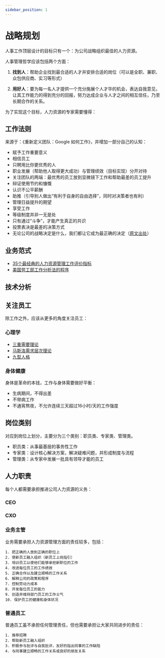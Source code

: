 ```yaml
---
sidebar_position: 1
---
```


# 战略规划

人事工作顶层设计的目标只有一个：为公司战略组织最佳的人力资源。

人事管理哲学应该包括两个方面：

1. **找到人**：帮助企业找到最合适的人才并安排合适的岗位（可以是全职、兼职、众包供应商、实习等形式）

2. **用好人**：要为每一名人才提供一个充分施展个人才华的机会，表达自我意见，让其工作能力的得到充分的回报，努力达成企业与人才之间的相互信任，乃至长期合作的关系。

为了实现这个目标，人力资源的专家需要懂得：  


## 工作法则

来源于：《重新定义团队：Google 如何工作》，并增加一部分自己的认知：

* 赋予工作重要意义
* 相信员工
* 只聘用比你更优秀的人
* 职业发展（帮助他人取得更大成功）与管理绩效（目标实现）分开对待
* 关注团队的两端：最优秀的员工放到显微镜下工作和帮助最差的员工提升
* 辩证使用节约和慷慨
* 认识不公平薪酬
* 助推（引导别人做出“有利于自身的自由选择”，同时对决策者也有利）
* 管理日益提升的期望
* 享受工作
* 等级制度并非一无是处
* 只有通过“斗争”，才能产生真正的共识
* 投票表决是最差的决策方式
* 无论公司的战略决定是什么，我们都让它成为最正确的决定（[原文出处](https://k.sina.cn/article_1577794853_5e0b3d25019015wtm.html)）

## 业务范式

* [35个最经典的人力资源管理工作评价指标](https://zhuanlan.zhihu.com/p/140812618)
* [美国劳工部工作分析法的程序](https://wiki.mbalib.com/wiki/美国劳工部工作分析法)  

## 技术分析

## 关注员工

除工作之外，应该从更多的角度关注员工：  

### 心理学

* [三重需要理论](https://baike.baidu.com/item/三重需要理论/19134650)
* [马斯洛需求层次理论](https://baike.baidu.com/item/马斯洛需求层次理论/11036498)
* [九型人格](https://baike.baidu.com/item/九型人格/9222652)

### 身体健康

身体是革命的本钱，工作与身体需要做好平衡：  

* 生病期间，不得出差
* 不带病工作
* 不通宵熬夜，不允许连续三天超过16小时/天的工作强度

##  岗位类别

对应到岗位上划分，主要分为三个类别：职员类、专家类、管理类。

* 职员类：从事最基层的事务性工作
* 专家类：设计核心解决方案，解决疑难问题，并形成制度与流程
* 管理类：从专家中发展一批具有领导才能的员工



## 人力职责

每个人都需要承担推进公司人力资源的义务：

### CEO
### CXO
### 业务主管

业务需要承担人力资源管理方面的责任较多，包括：

```
1. 把正确的人放到正确的职位上
2. 使新员工融入组织（新员工上岗指引）
3. 培训员工以使他们能够承担新职位的工作
4. 改进每位员工的工作绩效
5. 正确合作以及建立顺畅的工作关系
6. 解释公司的政策和程序
7. 控制劳动力成本
8. 开发每位员工的能力
9. 创造并维持部门员工的工作士气
10. 保护员工的健康和身体状况
```

### 普通员工

普通员工虽不承担任何管理责任，但也需要承担让大家共同进步的责任： 

```
1. 推荐招聘
2. 帮助新员工融入组织
3. 积极参与批评与自我批评，友好的指出同事的工作缺陷
4. 与同事建立顺畅的工作关系或良好的朋友关系
```



